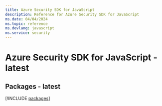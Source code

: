 ```yaml
---
title: Azure Security SDK for JavaScript
description: Reference for Azure Security SDK for JavaScript
ms.date: 04/04/2024
ms.topic: reference
ms.devlang: javascript
ms.service: security
---
```

# Azure Security SDK for JavaScript - latest
## Packages - latest
[!INCLUDE [packages](security-index.md)]